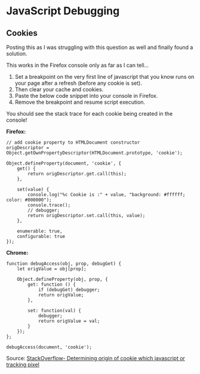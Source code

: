 # JavaScript Debugging

## Cookies

Posting this as I was struggling with this question as well and finally found a solution.

This works in the Firefox console only as far as I can tell...

1. Set a breakpoint on the very first line of javascript that you know runs on your page after a refresh (before any cookie is set).
2. Then clear your cache and cookies.
3. Paste the below code snippet into your console in Firefox.
4. Remove the breakpoint and resume script execution.

You should see the stack trace for each cookie being created in the console!

**Firefox:**

```
// add cookie property to HTMLDocument constructor
origDescriptor = Object.getOwnPropertyDescriptor(HTMLDocument.prototype, 'cookie');

Object.defineProperty(document, 'cookie', {
    get() {
        return origDescriptor.get.call(this);
    },

    set(value) {
        console.log("%c Cookie is :" + value, "background: #ffffff; color: #000000");
        console.trace();
        // debugger;
        return origDescriptor.set.call(this, value);
    },

    enumerable: true,
    configurable: true
});
```

**Chrome:**
```
function debugAccess(obj, prop, debugGet) {
    let origValue = obj[prop];

    Object.defineProperty(obj, prop, {
        get: function () {
            if (debugGet) debugger;
            return origValue;
        },

        set: function(val) {
            debugger;
            return origValue = val;
        }
    });
};

debugAccess(document, 'cookie');
```

Source: [StackOverflow- Determining origin of cookie which javascript or tracking pixel](https://stackoverflow.com/questions/30946617/determining-origin-of-cookie-which-javascript-or-tracking-pixel)